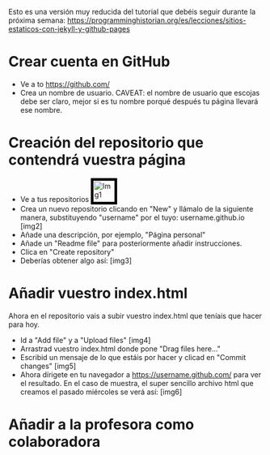 Esto es una versión muy reducida del tutorial que debéis seguir durante la próxima semana: https://programminghistorian.org/es/lecciones/sitios-estaticos-con-jekyll-y-github-pages

# Crear cuenta en GitHub

- Ve a to https://github.com/
- Crea un nombre de usuario. CAVEAT: el nombre de usuario que escojas debe ser claro, mejor si es tu nombre porqué después tu página llevará ese nombre.

# Creación del repositorio que contendrá vuestra página

- Ve a tus repositorios  <img src="img1.png" alt="Img1" width="42" height="42" style="border:5px solid black"> 
- Crea un nuevo repositorio clicando en "New" y llámalo de la siguiente manera, substituyendo "username" por el tuyo: username.github.io [img2]
- Añade una descripción, por ejemplo, "Página personal"
- Añade un "Readme file" para posteriormente añadir instrucciones.
- Clica en "Create repository"
- Deberías obtener algo así: [img3]

# Añadir vuestro index.html

Ahora en el repositorio vais a subir vuestro index.html que teníais que hacer para hoy.

- Id a "Add file" y a "Upload files" [img4]
- Arrastrad vuestro index.html donde pone "Drag files here..."
- Escribid un mensaje de lo que estáis por hacer y clicad en "Commit changes" [img5]
- Ahora dírigete en tu navegador a https://username.github.com/ para ver el resultado. En el caso de muestra, el super sencillo archivo html que creamos el pasado miércoles se verá así: [img6]

# Añadir a la profesora como colaboradora

